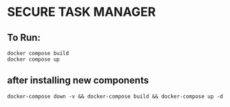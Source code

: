# SECURE TASK MANAGER

## To Run:
```
docker compose build
docker compose up 
```

## after installing new components
```
docker-compose down -v && docker-compose build && docker-compose up -d 
```
